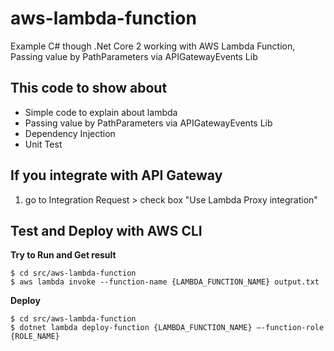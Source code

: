 # aws-lambda-function

Example C# though .Net Core 2 working with AWS Lambda Function, Passing value by PathParameters via APIGatewayEvents Lib

## This code to show about

- Simple code to explain about lambda
- Passing value by PathParameters via APIGatewayEvents Lib
- Dependency Injection
- Unit Test

## If you integrate with API Gateway

1. go to Integration Request > check box "Use Lambda Proxy integration"

## Test and Deploy with AWS CLI

**Try to Run and Get result**
```
$ cd src/aws-lambda-function
$ aws lambda invoke --function-name {LAMBDA_FUNCTION_NAME} output.txt
```

**Deploy**
```
$ cd src/aws-lambda-function
$ dotnet lambda deploy-function {LAMBDA_FUNCTION_NAME} –-function-role {ROLE_NAME}
```